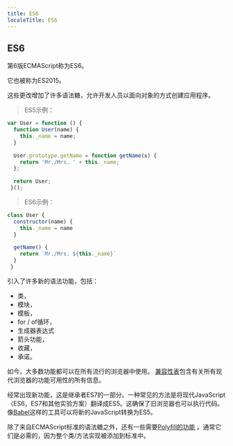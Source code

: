 ```yaml
---
title: ES6
localeTitle: ES6
---
```

## ES6

第6版ECMAScript称为ES6。

它也被称为ES2015。

这些更改增加了许多语法糖，允许开发人员以面向对象的方式创建应用程序。

> ES5示例：

```javascript
var User = function () { 
  function User(name) { 
    this._name = name; 
  } 
 
  User.prototype.getName = function getName(x) { 
    return 'Mr./Mrs. ' + this._name; 
  }; 
 
  return User; 
 }(); 
```

> ES6示例：

```javascript
class User { 
  constructor(name) { 
    this._name = name 
  } 
 
  getName() { 
    return `Mr./Mrs. ${this._name}` 
  } 
 } 
```

引入了许多新的语法功能，包括：

*   类，
*   模块，
*   模板，
*   for / of循环，
*   生成器表达式
*   箭头功能，
*   收藏，
*   承诺。

如今，大多数功能都可以在所有流行的浏览器中使用。 [兼容性表](https://kangax.github.io/compat-table/es6/)包含有关所有现代浏览器的功能可用性的所有信息。

经常出现新功能，这是继承者ES7的一部分。一种常见的方法是将现代JavaScript（ES6，ES7和其他实验方案）翻译成ES5。这确保了旧浏览器也可以执行代码。像[Babel](https://babeljs.io/)这样的工具可以将新的JavaScript转换为ES5。

除了来自ECMAScript标准的语法糖之外，还有一些需要[Polyfill的功能](https://babeljs.io/docs/usage/polyfill) 。通常它们是必需的，因为整个类/方法实现被添加到标准中。